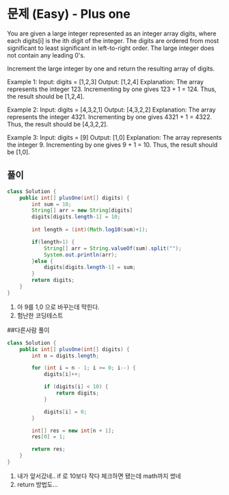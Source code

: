 # 문제 (Easy) - Plus one

You are given a large integer represented as an integer array digits, where each digits[i] is the ith digit of the integer. The digits are ordered from most significant to least significant in left-to-right order. The large integer does not contain any leading 0's.

Increment the large integer by one and return the resulting array of digits.

Example 1:
Input: digits = [1,2,3]
Output: [1,2,4]
Explanation: The array represents the integer 123.
Incrementing by one gives 123 + 1 = 124.
Thus, the result should be [1,2,4].

Example 2:
Input: digits = [4,3,2,1]
Output: [4,3,2,2]
Explanation: The array represents the integer 4321.
Incrementing by one gives 4321 + 1 = 4322.
Thus, the result should be [4,3,2,2].

Example 3:
Input: digits = [9]
Output: [1,0]
Explanation: The array represents the integer 9.
Incrementing by one gives 9 + 1 = 10.
Thus, the result should be [1,0].

## 풀이

```java
class Solution {
    public int[] plusOne(int[] digits) {
        int sum = 10;
        String[] arr = new String[digits]
        digits[digits.length-1] = 10;
        
        int length = (int)(Math.log10(sum)+1);

        if(length>1) {
            String[] arr = String.valueOf(sum).split("");
            System.out.println(arr);
        }else {
            digits[digits.length-1] = sum;
        }
        return digits;
    }
}
```

1. 아 9를 1,0 으로 바꾸는데 막힌다.
2. 험난한 코딩테스트

##다른사람 풀이
```java
class Solution {
    public int[] plusOne(int[] digits) {
        int n = digits.length;        

        for (int i = n - 1; i >= 0; i--) {
            digits[i]++;

            if (digits[i] < 10) {
                return digits;
            }

            digits[i] = 0;
        }

        int[] res = new int[n + 1];
        res[0] = 1;

        return res;
    }
}
```
1. 내가 앞서갔네.. if 로 10보다 작다 체크하면 됐는데 math까지 썼네
2. return 방법도...